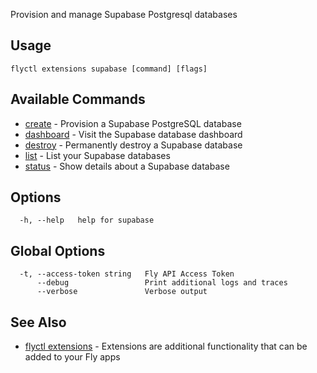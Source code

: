 Provision and manage Supabase Postgresql databases


## Usage
~~~
flyctl extensions supabase [command] [flags]
~~~

## Available Commands
* [create](/docs/flyctl/extensions-supabase-create/)	 - Provision a Supabase PostgreSQL database
* [dashboard](/docs/flyctl/extensions-supabase-dashboard/)	 - Visit the Supabase database dashboard
* [destroy](/docs/flyctl/extensions-supabase-destroy/)	 - Permanently destroy a Supabase database
* [list](/docs/flyctl/extensions-supabase-list/)	 - List your Supabase databases
* [status](/docs/flyctl/extensions-supabase-status/)	 - Show details about a Supabase database

## Options

~~~
  -h, --help   help for supabase
~~~

## Global Options

~~~
  -t, --access-token string   Fly API Access Token
      --debug                 Print additional logs and traces
      --verbose               Verbose output
~~~

## See Also

* [flyctl extensions](/docs/flyctl/extensions/)	 - Extensions are additional functionality that can be added to your Fly apps

